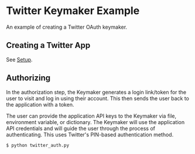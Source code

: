 # Twitter Keymaker Example

An example of creating a Twitter OAuth keymaker.

## Creating a Twitter App

See [Setup](Setup.md).

## Authorizing

In the authorization step, the Keymaker generates a login link/token
for the user to visit and log in using their account. This then sends
the user back to the application with a token.

The user can provide the application API keys to the Keymaker via file,
environment variable, or dictionary. The Keymaker will use the application
API credentials and will guide the user through the process of authenticating.
This uses Twitter's PIN-based authentication method.

```
$ python twitter_auth.py
```

